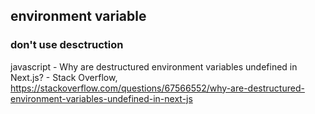 ## environment variable

### don't use desctruction

javascript - Why are destructured environment variables undefined in Next.js? - Stack Overflow, https://stackoverflow.com/questions/67566552/why-are-destructured-environment-variables-undefined-in-next-js